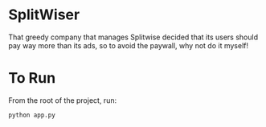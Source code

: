 # SplitWiser
That greedy company that manages Splitwise decided that its users should pay way more than its ads, so to avoid the paywall, why not do it myself!

# To Run

From the root of the project, run:

```sh
python app.py
```
